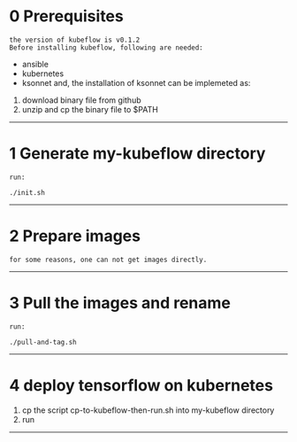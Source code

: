 0 Prerequisites
===
	the version of kubeflow is v0.1.2
	Before installing kubeflow, following are needed:
* ansible
* kubernetes
* ksonnet 
	and, the installation of ksonnet can be implemeted as:
1. download binary file from github
2. unzip and cp the binary file to $PATH

---
1 Generate my-kubeflow directory
===
	run:
```console
./init.sh
```

---
2 Prepare images
===
	for some reasons, one can not get images directly.

---
3 Pull the images and rename
===
	run:
```console
./pull-and-tag.sh
```

---
4 deploy tensorflow on kubernetes
===
1. cp the script cp-to-kubeflow-then-run.sh into my-kubeflow directory
2. run

---
